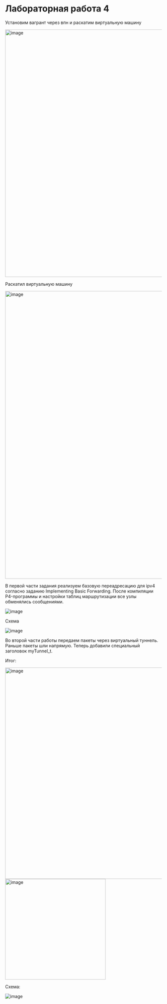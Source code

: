 
# Лабораторная работа 4

Установим вагрант через впн и раскатим виртуальную машину

<img width="794" alt="image" src="https://github.com/user-attachments/assets/00573476-020b-4161-a53f-52c48771450c" />

Раскатил виртуальную машину

<img width="923" alt="image" src="https://github.com/user-attachments/assets/2d6dadda-1916-4e53-91d9-494f2e4b1f4a" />

В первой части задания реализуем базовую переадресацию для ipv4 согласно заданию Implementing Basic Forwarding. После компиляции P4-программы и настройки таблиц маршрутизации все узлы обменялись сообщениями.

![image](https://github.com/user-attachments/assets/d71803c6-6bb3-4546-b6dc-a9e4203528d4)

Схема

![image](https://github.com/user-attachments/assets/cdd9579f-ff7c-465e-b3ab-fb7458c43a7e)


Во второй части работы передаем пакеты через виртуальный туннель.
Раньше пакеты шли напрямую. Теперь добавили специальный заголовок myTunnel_t.

Итог:

<img width="678" alt="image" src="https://github.com/user-attachments/assets/b1e5a746-8272-423f-af7c-56147893d10d" />


<img width="323" alt="image" src="https://github.com/user-attachments/assets/21e1af22-056b-4d94-984e-bfd2fc14c565" />

Схема:

![image](https://github.com/user-attachments/assets/35f22f8e-15ce-4694-a2f7-b53500cc01a8)

